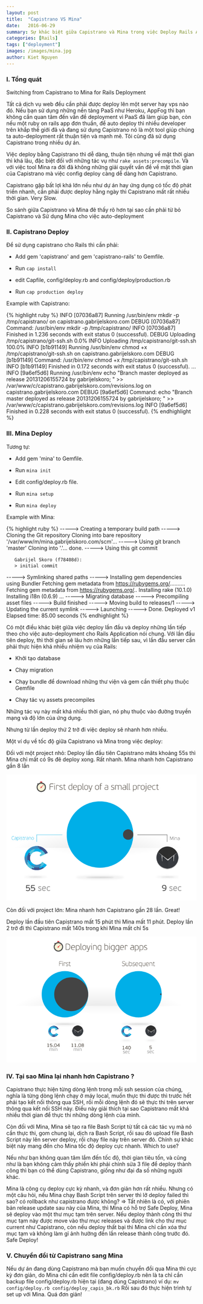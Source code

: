 ```yaml
---
layout: post
title:  "Capistrano VS Mina"
date:   2016-06-29
summary: Sự khác biệt giữa Capistrano và Mina trong việc Deploy Rails Application
categories: [Rails]
tags: ["deployment"]
images: /images/mina.jpg
author: Kiet Nguyen
---
```


### I. Tổng quát

Switching from Capistrano to Mina for Rails Deployment

Tất cả dịch vụ web đều cần phải được deploy lên một server hay vps nào đó. Nếu bạn sử dụng những nền tảng PaaS như Heroku, AppFog thì bạn không cần quan tâm đến vấn đề deployment vì PaaS đã làm giúp bạn, còn nếu một ruby on rails app đơn thuần, để auto deploy thì nhiều developer trên khắp thế giới đã và đang sử dụng Capistrano nó là một tool giúp chúng ta auto-deployment rất thuận tiện và mạnh mẽ. Tôi cũng đã sử dụng Capistrano trong nhiều dự án.

Việc deploy bằng Capistrano thì dễ dàng, thuận tiện nhưng về mặt thời gian thì khá lâu, đặc biệt đối với những tác vụ như `rake assets:precompile`. Và với việc tool Mina ra đời đã không những giải quyết vấn đề về mặt thời gian của Capistrano mà việc config deploy càng dễ dàng hơn Capistrano.

Capistrano gặp bất lợi khá lớn nếu như dự án hay ứng dụng có tốc độ phát triển nhanh, cần phải được deploy hằng ngày thì Capistrano mất rất nhiều thời gian. Very Slow.

So sánh giữa Capistrano và Mina đê thấy rõ hơn tại sao cần phải từ bỏ Capistrano và Sử dụng Mina cho việc auto-deployment

### II. Capistrano Deploy

Để sử dụng capistrano cho Rails thì cần phải:

- Add gem 'capistrano' and gem 'capistrano-rails' to Gemfile.

- Run `cap install`

- edit Capfile, config/deploy.rb and config/deploy/production.rb

- Run `cap production deploy`

Example with Capistrano:

{% highlight ruby %}
INFO [07036a87] Running /usr/bin/env mkdir -p /tmp/capistrano/ on capistrano.gabrijelskoro.com
DEBUG [07036a87] Command: /usr/bin/env mkdir -p /tmp/capistrano/
INFO [07036a87] Finished in 1.236 seconds with exit status 0 (successful).
DEBUG Uploading /tmp/capistrano/git-ssh.sh 0.0%
INFO Uploading /tmp/capistrano/git-ssh.sh 100.0%
INFO [b1b91149] Running /usr/bin/env chmod +x /tmp/capistrano/git-ssh.sh on capistrano.gabrijelskoro.com
DEBUG [b1b91149] Command: /usr/bin/env chmod +x /tmp/capistrano/git-ssh.sh
INFO [b1b91149] Finished in 0.172 seconds with exit status 0 (successful).
...
INFO [9a6ef5d6] Running /usr/bin/env echo "Branch master deployed as release 20131206155724 by gabrijelskoro; " >> /var/www/c/capistrano.gabrijelskoro.com/revisions.log on capistrano.gabrijelskoro.com
DEBUG [9a6ef5d6] Command: echo "Branch master deployed as release 20131206155724 by gabrijelskoro; " >> /var/www/c/capistrano.gabrijelskoro.com/revisions.log
INFO [9a6ef5d6] Finished in 0.228 seconds with exit status 0 (successful).
{% endhighlight %}

### III. Mina Deploy

Tương tự:

- Add gem 'mina' to Gemfile.

- Run `mina init`

- Edit config/deploy.rb file.

- Run `mina setup`

- Run `mina deploy`

Example with Mina:

{% highlight ruby %}
-----> Creating a temporary build path
-----> Cloning the Git repository
       Cloning into bare repository '/var/www/m/mina.gabrijelskoro.com/scm'...
-----> Using git branch 'master'
       Cloning into '.'...
       done.
-----> Using this git commit

       Gabrijel Skoro (f78408d):
       > initial commit

-----> Symlinking shared paths
-----> Installing gem dependencies using Bundler
       Fetching gem metadata from https://rubygems.org/..........
       Fetching gem metadata from https://rubygems.org/..
       Installing rake (10.1.0)
       Installing i18n (0.6.9)
       ...
-----> Migrating database
-----> Precompiling asset files
-----> Build finished
-----> Moving build to releases/1
-----> Updating the current symlink
-----> Launching
-----> Done. Deployed v1
       Elapsed time: 85.00 seconds
{% endhighlight %}

Có một điều khác biệt giữa việc deploy lần đầu và deploy những lần tiếp theo cho việc auto-deployment cho Rails Application nói chung.
Với lần đầu tiên deploy, thì thời gian sẽ lâu hơn những lần tiếp sau, vì lần đầu server cần phải thực hiện khá nhiều nhiệm vụ của Rails:

- Khởi tạo database

- Chạy migration

- Chạy bundle để download những thư viện và gem cần thiết phụ thuộc Gemfile

- Chạy tác vụ assets precompiles

Những tác vụ này mất khá nhiều thời gian, nó phụ thuộc vào đường truyền mạng và độ lớn của ứng dụng.

Nhưng từ lần deploy thứ 2 trở đi việc deploy sẽ nhanh hơn nhiều.

Một ví dụ về tốc độ giữa Capistrano và Mina trong việc deploy:

Đối với một project nhỏ: Deploy lần đầu tiên Capistrano mâts khoảng 55s thì Mina chỉ mất có 9s đê deploy xong. Rất nhanh. Mina nhanh hơn Capistrano gần 8 lần

![mina-faster-7xtime](/images/mina.jpg)

Còn đối với project lớn: Mina nhanh hơn Capistrano gần 28 lần. Great!

Deploy lần đầu tiên Capistrano mất 15 phút thì Mina mất 11 phút. Deploy lần 2 trở đi thì Capistrano mất 140s trong khi Mina mất chỉ 5s

![mina-faster-7xtime](/images/mina2.jpg)

### IV. Tại sao Mina lại nhanh hơn Capistrano ?

Capistrano thực hiện từng dòng lệnh trong mỗi ssh session của chúng, nghĩa là từng dòng lệnh chạy ở máy local, muốn thực thi được thì trước hết phải tạo kết nối thông qua SSH, rồi mỗi dòng lệnh đó sẽ thực thi trên server thông qua kết nối SSH này. Điều này giải thích tại sao Capistrano mất khá nhiều thời gian để thực thi những dòng lệnh của mình.

Còn đối với Mina, Mina sẽ tạo ra file Bash Script từ tất cả các tác vụ mà nó cần thực thi, gom chung lại, dịch ra Bash Script, rồi sau đó upload file Bash Script này lên server deploy, rồi chạy file này trên server đó. Chính sự khác biệt này mang đến cho Mina tốc độ deploy cực nhanh.
Which to use?

Nếu như bạn không quan tâm lắm đến tốc độ, thời gian tiêu tốn, và  cũng như là bạn không cảm thấy phiền khi phải chỉnh sửa 3 file để deploy thành công thì bạn có thể dùng Capistrano, giống như đại đa số những người khác.

Mina là công cụ deploy cực kỳ nhanh, và đơn giản hơn rất nhiều. Nhưng có một câu hỏi, nếu Mina chạy Bash Script trên server thì lỡ deploy failed thì sao? có rollback như capistrano được không? => Tất nhiên là có, với phiên bản release update sau này của Mina, thì Mina có hỗ trợ Safe Deploy, Mina sẽ deploy vào một thư mục tạm trên server. Nếu deploy thành công thì thư mục tạm này được move vào thư mục releases và được link cho thư mục current như Capistrano, còn nếu deploy thất bại thì Mina chỉ cần xóa thư mục tạm và không làm gỉ ảnh hưởng đến lần release thành công trước đó. Safe Deploy!

### V. Chuyển đổi từ Capistrano sang Mina

Nếu dự án đang dùng Capistrano mà bạn muốn chuyển đồi qua Mina thì cực kỳ đơn giản, do Mina chỉ cần edit file config/deploy.rb nên là ta chỉ cần backup file config/deploy.rb hiện tại (đang dùng Capistrano) ví dụ: `mv config/deploy.rb config/deploy_capis_bk.rb`
Rồi sau đó thực hiện trình tự set up với Mina. Quá đơn giản!
